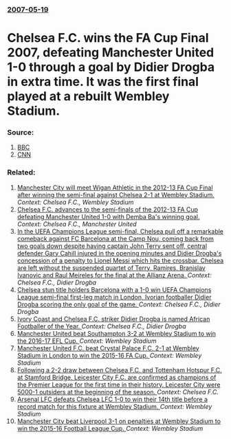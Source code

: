 ### [2007-05-19](/news/2007/05/19/index.md)

#  Chelsea F.C. wins the FA Cup Final 2007, defeating Manchester United 1-0 through a goal by Didier Drogba in extra time. It was the first final played at a rebuilt Wembley Stadium. 




### Source:

1. [BBC](http://news.bbc.co.uk/sport1/hi/football/fa_cup/6649815.stm)
2. [CNN](http://edition.cnn.com/2007/SPORT/football/05/19/england.final/)

### Related:

1. [Manchester City will meet Wigan Athletic in the 2012-13 FA Cup Final after winning the semi-final against Chelsea 2-1 at Wembley Stadium. ](/news/2013/04/14/manchester-city-will-meet-wigan-athletic-in-the-2012a13-fa-cup-final-after-winning-the-semi-final-against-chelsea-2a1-at-wembley-stadium.md) _Context: Chelsea F.C., Wembley Stadium_
2. [Chelsea F.C. advances to the semi-finals of the 2012-13 FA Cup defeating Manchester United 1-0 with Demba Ba's winning goal. ](/news/2013/04/1/chelsea-f-c-advances-to-the-semi-finals-of-the-2012a13-fa-cup-defeating-manchester-united-1a0-with-demba-ba-s-winning-goal.md) _Context: Chelsea F.C., Manchester United_
3. [In the UEFA Champions League semi-final, Chelsea pull off a remarkable comeback against FC Barcelona at the Camp Nou, coming back from two goals down despite having captain John Terry sent off, central defender Gary Cahill injured in the opening minutes and Didier Drogba's concession of a penalty to Lionel Messi which hits the crossbar. Chelsea are left without the suspended quartet of Terry, Ramires, Branislav Ivanovic and Raul Meireles for the final at the Allianz Arena. ](/news/2012/04/24/in-the-uefa-champions-league-semi-final-chelsea-pull-off-a-remarkable-comeback-against-fc-barcelona-at-the-camp-nou-coming-back-from-two-g.md) _Context: Chelsea F.C., Didier Drogba_
4. [Chelsea stun title holders Barcelona with a 1-0 win UEFA Champions League semi-final first-leg match in London, Ivorian footballer Didier Drogba scoring the only goal of the game. ](/news/2012/04/18/chelsea-stun-title-holders-barcelona-with-a-1-0-win-uefa-champions-league-semi-final-first-leg-match-in-london-ivorian-footballer-didier-dr.md) _Context: Chelsea F.C., Didier Drogba_
5. [Ivory Coast and Chelsea F.C. striker Didier Drogba is named African Footballer of the Year. ](/news/2010/03/11/ivory-coast-and-chelsea-f-c-striker-didier-drogba-is-named-african-footballer-of-the-year.md) _Context: Chelsea F.C., Didier Drogba_
6. [Manchester United beat Southampton 3-2 at Wembley Stadium to win the 2016-17 EFL Cup. ](/news/2017/02/26/manchester-united-beat-southampton-3a2-at-wembley-stadium-to-win-the-2016a17-efl-cup.md) _Context: Wembley Stadium_
7. [Manchester United F.C. beat Crystal Palace F.C. 2-1 at Wembley Stadium in London to win the 2015-16 FA Cup. ](/news/2016/05/21/manchester-united-f-c-beat-crystal-palace-f-c-2-1-at-wembley-stadium-in-london-to-win-the-2015a16-fa-cup.md) _Context: Wembley Stadium_
8. [Following a 2-2 draw between Chelsea F.C. and Tottenham Hotspur F.C. at Stamford Bridge, Leicester City F.C. are confirmed as champions of the Premier League for the first time in their history. Leicester City were 5000-1 outsiders at the beginning of the season. ](/news/2016/05/2/following-a-2-2-draw-between-chelsea-f-c-and-tottenham-hotspur-f-c-at-stamford-bridge-leicester-city-f-c-are-confirmed-as-champions-of-t.md) _Context: Chelsea F.C._
9. [Arsenal LFC defeats Chelsea LFC 1-0 to win their 14th title before a record match for this fixture at Wembley Stadium. ](/news/2016/05/14/arsenal-lfc-defeats-chelsea-lfc-1-0-to-win-their-14th-title-before-a-record-match-for-this-fixture-at-wembley-stadium.md) _Context: Wembley Stadium_
10. [Manchester City beat Liverpool 3-1 on penalties at Wembley Stadium to win the 2015-16 Football League Cup. ](/news/2016/02/28/manchester-city-beat-liverpool-3-1-on-penalties-at-wembley-stadium-to-win-the-2015a16-football-league-cup.md) _Context: Wembley Stadium_
